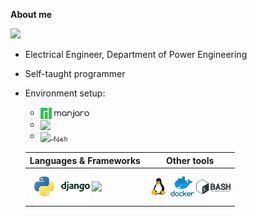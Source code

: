 **About me**

![](https://img.shields.io/badge/version-23-%236980fa)


- Electrical Engineer, Department of Power Engineering
- Self-taught programmer
- Environment setup:
    <ul>
      <li>
        <a href="https://manjaro.org/">
          <img align="center" height="18" src="./logo_text.png">
        </a>
      </li>
      <li>
        <a href="https://git-scm.com">
          <img align="center" height="15" src="https://upload.wikimedia.org/wikipedia/commons/thumb/6/62/Git-logo-orange.svg/120px-Git-logo-orange.svg.png">
        </a>
      </li>
      <li>
        <a href="https://fishshell.com">
          <img align="center" height="22" src="https://fishshell.com/docs/current/_static/fish.png">
          <sub><code>fish</code></sub>
        </a>
      </li>
    </ul>

    <div align="center">
      <table>
        <thead>
          <tr>
            <th>Languages & Frameworks</th>
            <th>Other tools</th>
          </tr>
        </thead>
        <tr>
          <td>
            <img align="center" height="46" src="https://raw.githubusercontent.com/github/explore/f3e22f0dca2be955676bc70d6214b95b13354ee8/topics/python/python.png">
            <img align="center" height="46" src="https://raw.githubusercontent.com/github/explore/7456fdff59816d37ef383a6c8f32a26ff7332db2/topics/django/django.png">
            <img align="center" height="42" src="https://upload.wikimedia.org/wikipedia/commons/thumb/d/d9/Node.js_logo.svg/1200px-Node.js_logo.svg.png">
          </td>
          <td>
            <img align="center" height="30" src="https://raw.githubusercontent.com/github/explore/f3e22f0dca2be955676bc70d6214b95b13354ee8/topics/linux/linux.png">
            <img align="center" height="38" src="https://raw.githubusercontent.com/github/explore/80688e429a7d4ef2fca1e82350fe8e3517d3494d/topics/docker/docker.png">
            <img align="center" height="55" src="https://raw.githubusercontent.com/github/explore/f3e22f0dca2be955676bc70d6214b95b13354ee8/topics/bash/bash.png">
          </td>
        </tr>
      </table>
   </div>
